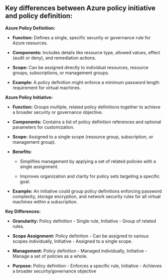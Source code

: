 **Key differences between Azure policy initiative and policy definition:**
--------------------------------------------------------------------

**Azure Policy Definition:**

*   **Function:** Defines a single, specific security or governance rule for Azure resources.
    
*   **Components:** Includes details like resource type, allowed values, effect (audit or deny), and remediation actions.
    
*   **Scope:** Can be assigned directly to individual resources, resource groups, subscriptions, or management groups.
    
*   **Example:** A policy definition might enforce a minimum password length requirement for virtual machines.
    

**Azure Policy Initiative:**

*   **Function:** Groups multiple, related policy definitions together to achieve a broader security or governance objective.
    
*   **Components:** Contains a list of policy definition references and optional parameters for customization.
    
*   **Scope:** Assigned to a single scope (resource group, subscription, or management group).
    
*   **Benefits:**
    
    *   Simplifies management by applying a set of related policies with a single assignment.
        
    *   Improves organization and clarity for policy sets targeting a specific goal.
        
*   **Example:** An initiative could group policy definitions enforcing password complexity, storage encryption, and network security rules for all virtual machines within a subscription.
    

**Key Differences:**

*   **Granularity:** Policy definition - Single rule, Initiative - Group of related rules.
    
*   **Scope Assignment:** Policy definition - Can be assigned to various scopes individually, Initiative - Assigned to a single scope.
    
*   **Management:** Policy definition - Managed individually, Initiative - Manage a set of policies as a whole.
    
*   **Purpose:** Policy definition - Enforces a specific rule, Initiative - Achieves a broader security/governance objective